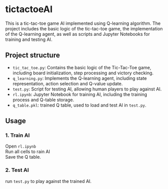 # tictactoeAI

This is a tic-tac-toe game AI implemented using Q-learning algorithm. The project includes the basic logic of the tic-tac-toe game, the implementation of the Q-learning agent, as well as scripts and Jupyter Notebooks for training and testing AI.

## Project structure 

- `tic_tac_toe.py`: Contains the basic logic of the Tic-Tac-Toe game, including board initialization, step processing and victory checking.
- `q_learning.py`: Implements the Q-learning agent, including state representation, action selection and Q-value update.
- `test.py`: Script for testing AI, allowing human players to play against AI.
- `rl.ipynb`: Jupyter Notebook for training AI, including the training process and Q-table storage.
- `q_table.pkl`: trained Q table, used to load and test AI in `test.py`.

## Usage 

### 1. Train AI 

Open `rl.ipynb`  
Run all cells to rain AI   
Save the Q table.  

### 2. Test AI ​​

run `test.py` to play against the trained AI.
